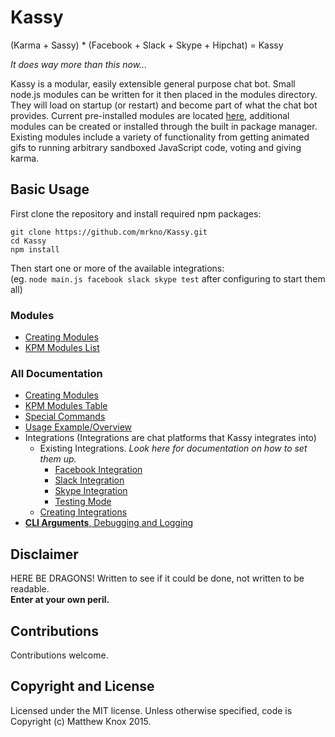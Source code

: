 # Kassy
(Karma + Sassy) * (Facebook + Slack + Skype + Hipchat) = Kassy

<i>It does way more than this now...</i>

Kassy is a modular, easily extensible general purpose chat bot. Small node.js modules can be written for it then placed in the modules directory. They will load on startup (or restart) and become part of what the chat bot provides. Current pre-installed modules are located [here](https://github.com/mrkno/Kassy/tree/master/modules), additional modules can be created or installed through the built in package manager. Existing modules include a variety of functionality from getting animated gifs to running arbitrary sandboxed JavaScript code, voting and giving karma.

## Basic Usage
First clone the repository and install required npm packages:
```
git clone https://github.com/mrkno/Kassy.git
cd Kassy
npm install
```
Then start one or more of the available integrations:<br/>
(eg. `node main.js facebook slack skype test` after configuring to start them all)

### Modules
- [Creating Modules](doc/ModuleCreation.md)
- [KPM Modules List](https://github.com/mrkno/Kassy/wiki/KPM-Table)

### All Documentation
- [Creating Modules](doc/ModuleCreation.md)
- [KPM Modules Table](https://github.com/mrkno/Kassy/wiki/KPM-Table)
- [Special Commands](doc/SpecialCommands.md)
- [Usage Example/Overview](https://github.com/mrkno/Kassy/issues/77#issuecomment-181676118)
- Integrations (Integrations are chat platforms that Kassy integrates into)
	- Existing Integrations. *Look here for documentation on how to set them up.*
		- [Facebook Integration](doc/integrations/Facebook.md)
		- [Slack Integration](doc/integrations/Slack.md)
		- [Skype Integration](doc/integrations/Skype.md)
		- [Testing Mode](doc/integrations/Testing.md)
	- [Creating Integrations](doc/IntegrationCreation.md)
- [**CLI Arguments**, Debugging and Logging](doc/DebuggingAndLogging.md)

## Disclaimer
HERE BE DRAGONS!
Written to see if it could be done, not written to be readable.<br><b>Enter at your own peril.</b>

## Contributions
Contributions welcome.

## Copyright and License
Licensed under the MIT license. Unless otherwise specified, code is Copyright (c) Matthew Knox 2015.
